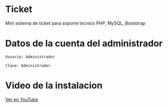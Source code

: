 # Ticket
Mini sistema de ticket para soporte tecnico PHP, MySQL, Bootstrap

# Datos de la cuenta del administrador
```
Usuario: Administrador
```
```
Clave: Administrador
```
# Video de la instalacion
[Ver en YouTube](https://www.youtube.com/watch?v=QWOLDwwqws8)
